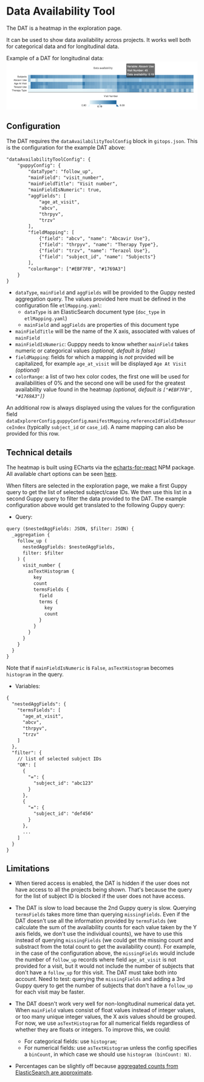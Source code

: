# Data Availability Tool

The DAT is a heatmap in the exploration page.

It can be used to show data availability across projects. It works well both for categorical data and for longitudinal data.

Example of a DAT for longitudinal data:
![DAT example](data_availability_tool_example.png)

## Configuration

The DAT requires the `dataAvailabilityToolConfig` block in `gitops.json`. This is the configuration for the example DAT above:

```
"dataAvailabilityToolConfig": {
    "guppyConfig": {
        "dataType": "follow_up",
        "mainField": "visit_number",
        "mainFieldTitle": "Visit number",
        "mainFieldIsNumeric": true,
        "aggFields": [
            "age_at_visit",
            "abcv",
            "thrpyv",
            "trzv"
        ],
        "fieldMapping": [
            {"field": "abcv", "name": "Abcavir Use"},
            {"field": "thrpyv", "name": "Therapy Type"},
            {"field": "trzv", "name": "Terazol Use"},
            {"field": "subject_id", "name": "Subjects"}
        ],
        "colorRange": ["#EBF7FB", "#1769A3"]
    }
}
```

* `dataType`, `mainField` and `aggFields` will be provided to the Guppy nested aggregation query. The values provided here must be defined in the configuration file `etlMapping.yaml`:
  * `dataType` is an ElasticSearch document type (`doc_type` in `etlMapping.yaml`)
  * `mainField` and `aggFields` are properties of this document type
* `mainFieldTitle` will be the name of the X axis, associated with values of `mainField`
* `mainFieldIsNumeric`: Gupppy needs to know whether `mainField` takes numeric or categorical values _(optional, default is false)_
* `fieldMapping`: fields for which a mapping is _not_ provided will be capitalized, for example `age_at_visit` will be displayed `Age At Visit` _(optional)_
* `colorRange`: a list of two hex color codes, the first one will be used for availabilities of 0% and the second one will be used for the greatest availability value found in the heatmap _(optional, default is `["#EBF7FB", "#1769A3"]`)_

An additional row is always displayed using the values for the configuration field `dataExplorerConfig`.`guppyConfig`.`manifestMapping`.`referenceIdFieldInResourceIndex` (typically `subject_id` or `case_id`). A name mapping can also be provided for this row.

## Technical details

The heatmap is built using ECharts via the [echarts-for-react](https://www.npmjs.com/package/echarts-for-react) NPM package. All available chart options can be seen [here](https://echarts.apache.org/en/option.html).

When filters are selected in the exploration page, we make a first Guppy query to get the list of selected subject/case IDs. We then use this list in a second Guppy query to filter the data provided to the DAT. The example configuration above would get translated to the following Guppy query:

* Query:
```
query ($nestedAggFields: JSON, $filter: JSON) {
  _aggregation {
    follow_up (
      nestedAggFields: $nestedAggFields,
      filter: $filter
    ) {
      visit_number {
        asTextHistogram {
          key
          count
          termsFields {
            field
            terms {
              key
              count
            }
          }
        }
      }
    }
  }
}
```
Note that if `mainFieldIsNumeric` is `False`, `asTextHistogram` becomes `histogram` in the query.

* Variables:
```
{
  "nestedAggFields": {
    "termsFields": [
      "age_at_visit",
      "abcv",
      "thrpyv",
      "trzv"
    ]
  },
  "filter": {
    // list of selected subject IDs
    "OR": [
      {
        "=": {
          "subject_id": "abc123"
        }
      },
      {
        "=": {
          "subject_id": "def456"
        }
      },
      ...
    ]
  }
}
```

## Limitations

* When tiered access is enabled, the DAT is hidden if the user does not have access to all the projects being shown. That's because the query for the list of subject ID is blocked if the user does not have access.

* The DAT is slow to load because the 2nd Guppy query is slow. Querying `termsFields` takes more time than querying `missingFields`. Even if the DAT doesn't use all the information provided by `termsFields` (we calculate the sum of the availability counts for each value taken by the Y axis fields, we don't use the individual counts), we have to use this instead of querying `missingFields` (we could get the missing count and substract from the total count to get the availability count). For example, in the case of the configuration above, the `missingFields` would include the number of `follow_up` records where field `age_at_visit` is not provided for a visit, but it would not include the number of subjects that don't have a `follow_up` for this visit. The DAT must take both into account. Need to test: querying the `missingFields` and adding a 3rd Guppy query to get the number of subjects that don't have a `follow_up` for each visit may be faster.

* The DAT doesn't work very well for non-longitudinal numerical data yet. When `mainField` values consist of float values instead of integer values, or too many unique integer values, the X axis values should be grouped. For now, we use `asTextHistogram` for all numerical fields regardless of whether they are floats or integers. To improve this, we could:
  * For categorical fields: use `histogram`;
  * For numerical fields: use `asTextHistogram` unless the config specifies a `binCount`, in which case we should use `histogram (binCount: N)`.

* Percentages can be slightly off because [aggregated counts from ElasticSearch are approximate](https://www.elastic.co/guide/en/elasticsearch/reference/current/search-aggregations-bucket-terms-aggregation.html#search-aggregations-bucket-terms-aggregation-approximate-counts).
